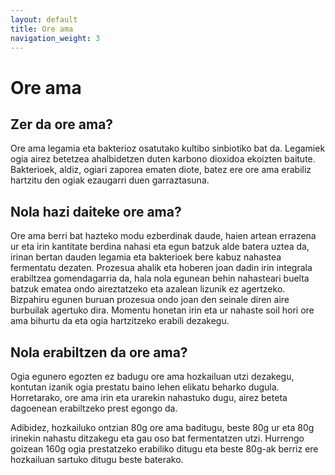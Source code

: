 ```yaml
---
layout: default
title: Ore ama
navigation_weight: 3
---
```


# Ore ama

## Zer da ore ama?

Ore ama legamia eta bakterioz osatutako kultibo sinbiotiko bat
da. Legamiek ogia airez betetzea ahalbidetzen duten karbono dioxidoa
ekoizten baitute. Bakterioek, aldiz, ogiari zaporea ematen diote,
batez ere ore ama erabiliz hartzitu den ogiak ezaugarri duen
garraztasuna.

## Nola hazi daiteke ore ama?

Ore ama berri bat hazteko modu ezberdinak daude, haien artean errazena
ur eta irin kantitate berdina nahasi eta egun batzuk alde batera uztea
da, irinan bertan dauden legamia eta bakterioek bere kabuz nahastea
fermentatu dezaten. Prozesua ahalik eta hoberen joan dadin irin
integrala erabiltzea gomendagarria da, hala nola egunean behin
nahasteari buelta batzuk ematea ondo aireztatzeko eta azalean lizunik
ez agertzeko. Bizpahiru egunen buruan prozesua ondo joan den seinale
diren aire burbuilak agertuko dira. Momentu honetan irin eta ur
nahaste soil hori ore ama bihurtu da eta ogia hartzitzeko erabili
dezakegu.

<!-- IRUDIAK! -->

## Nola erabiltzen da ore ama?

Ogia egunero egozten ez badugu ore ama hozkailuan utzi dezakegu,
kontutan izanik ogia prestatu baino lehen elikatu beharko
dugula. Horretarako, ore ama irin eta urarekin nahastuko dugu, airez
beteta dagoenean erabiltzeko prest egongo da.

Adibidez, hozkailuko ontzian 80g ore ama baditugu, beste 80g ur eta
80g irinekin nahastu ditzakegu eta gau oso bat fermentatzen
utzi. Hurrengo goizean 160g ogia prestatzeko erabiliko ditugu eta
beste 80g-ak berriz ere hozkailuan sartuko ditugu beste baterako.

<!-- Local Variables: -->
<!-- ispell-local-dictionary: "euskera"-->
<!-- End: -->
